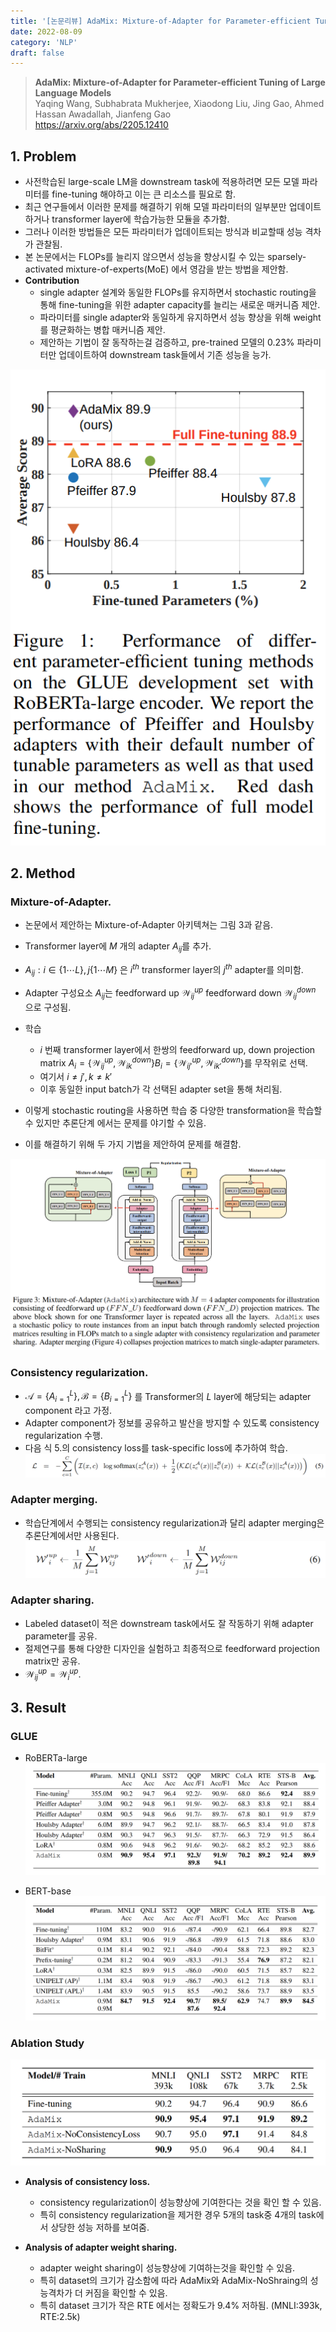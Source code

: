 ```yaml
---
title: '[논문리뷰] AdaMix: Mixture-of-Adapter for Parameter-efficient Tuning of Large Language Models'
date: 2022-08-09
category: 'NLP'
draft: false
---
```


> **AdaMix: Mixture-of-Adapter for Parameter-efficient Tuning of Large Language Models**  
Yaqing Wang, Subhabrata Mukherjee, Xiaodong Liu, Jing Gao, Ahmed Hassan Awadallah, Jianfeng Gao  
https://arxiv.org/abs/2205.12410



## 1. Problem
* 사전학습된 large-scale LM을 downstream task에 적용하려면 모든 모델 파라미터를 fine-tuning 해야하고 이는 큰 리소스를 필요로 함.
* 최근 연구들에서 이러한 문제를 해결하기 위해 모델 파라미터의 일부분만 업데이트하거나 transformer layer에 학습가능한 모듈을 추가함.
* 그러나 이러한 방법들은 모든 파라미터가 업데이트되는 방식과 비교할때 성능 격차가 관찰됨.
* 본 논문에서는 FLOPs를 늘리지 않으면서 성능을 향상시킬 수 있는 sparsely-activated mixture-of-experts(MoE) 에서 영감을 받는 방법을 제안함.
* **Contribution**
  * single adapter 설계와 동일한 FLOPs를 유지하면서 stochastic routing을 통해 fine-tuning을 위한 adapter capacity를 늘리는 새로운 매커니즘 제안.
  * 파라미터를 single adapter와 동일하게 유지하면서 성능 향상을 위해 weight를 평균화하는 병합 매커니즘 제안.
  * 제안하는 기법이 잘 동작하는걸 검증하고, pre-trained 모델의 0.23% 파라미터만 업데이트하여 downstream task들에서 기존 성능을 능가.

![fig1](img/adamix/fig1.png)

## 2. Method
### Mixture-of-Adapter.
* 논문에서 제안하는 Mixture-of-Adapter 아키텍쳐는 그림 3과 같음.
* Transformer layer에 $M$ 개의 adapter $A_{ij}$를 추가.
* $A_{ij}:i\in \left\{1\cdots L \right\}, j\left\{1\cdots M \right\}$ 은 $i^{th}$ transformer layer의 $j^{th}$ adapter를 의미함.
* Adapter 구성요소 $A_{ij}$는 feedforward up $\mathcal{W}_{ij}^{up}$ feedforward down $\mathcal{W}_{ij}^{down}$ 으로 구성됨.

* 학습
  * $i$ 번째 transformer layer에서 한쌍의 feedforward up, down projection matrix $A_{i}=\left\{\mathcal{W}_{ij}^{up},\mathcal{W}_{ik}^{down} \right\}
B_{i}=\left\{\mathcal{W}_{ij'}^{up},\mathcal{W}_{ik'}^{down} \right\}$를 무작위로 선택.
  * 여기서 $i\neq j', k\neq k'$
  * 이후 동일한 input batch가 각 선택된 adapter set을 통해 처리됨.

* 이렇게 stochastic routing을 사용하면 학습 중 다양한 transformation을 학습할 수 있지만 추론단계 에서는 문제를 야기할 수 있음.
* 이를 해결하기 위해 두 가지 기법을 제안하여 문제를 해결함.

![fig3](img/adamix/fig3.png)


### Consistency regularization.
* $\mathcal{A}=\left\{A_{i=1}^{L} \right\}, \mathcal{B}=\left\{B_{i=1}^{L} \right\}$ 를 Transformer의 $L$ layer에 해당되는 adapter component 라고 가정.
* Adapter component가 정보를 공유하고 발산을 방지할 수 있도록 consistency regularization 수행.
* 다음 식 5.의 consistency loss를 task-specific loss에 추가하여 학습.
![eq5](img/adamix/eq5.png)


### Adapter merging.
* 학습단계에서 수행되는 consistency regularization과 달리 adapter merging은 추론단계에서만 사용된다.
![eq6](img/adamix/eq6.png)

### Adapter sharing.
* Labeled dataset이 적은 downstream task에서도 잘 작동하기 위해 adapter parameter를 공유.
* 절제연구를 통해 다양한 디자인을 실험하고 최종적으로 feedforward projection matrix만 공유.
* $\mathcal{W}_{ij}^{up}=\mathcal{W}_{i}^{up}.$

## 3. Result
### GLUE
* RoBERTa-large
![table1](img/adamix/table1.png)

* BERT-base
![table2](img/adamix/table2.png)

### Ablation Study
![table4](img/adamix/table4.png)
* **Analysis of consistency loss.**
  * consistency regularization이 성능향상에 기여한다는 것을 확인 할 수 있음.
  * 특히 consistency regularization을 제거한 경우 5개의 task중 4개의 task에서 상당한 성능 저하를 보여줌.


* **Analysis of adapter weight sharing.**
  * adapter weight sharing이 성능향상에 기여하는것을 확인할 수 있음.
  * 특히 dataset의 크기가 감소함에 따라 AdaMix와 AdaMix-NoShraing의 성능격차가 더 커짐을 확인할 수 있음.
  * 특히 dataset 크기가 작은 RTE 에서는 정확도가 9.4% 저하됨. (MNLI:393k, RTE:2.5k)